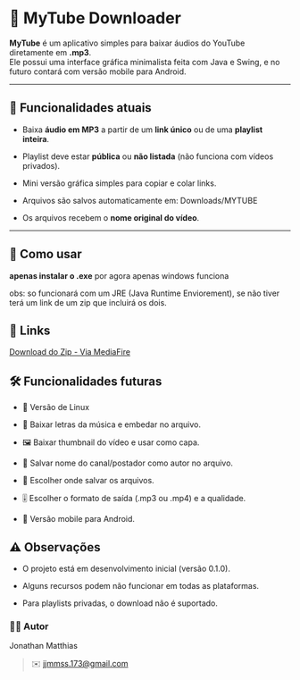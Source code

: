 # 🎵 MyTube Downloader

**MyTube** é um aplicativo simples para baixar áudios do YouTube diretamente em **.mp3**.  
Ele possui uma interface gráfica minimalista feita com Java e Swing, e no futuro contará com versão mobile para Android.

---

## 📌 Funcionalidades atuais
- Baixa **áudio em MP3** a partir de um **link único** ou de uma **playlist inteira**.
- Playlist deve estar **pública** ou **não listada** (não funciona com vídeos privados).
- Mini versão gráfica simples para copiar e colar links.
- Arquivos são salvos automaticamente em: Downloads/MYTUBE

- Os arquivos recebem o **nome original do vídeo**.



---

## 📖 Como usar

**apenas instalar o .exe**
por agora apenas windows funciona

obs: so funcionará com um JRE (Java Runtime Enviorement), se não tiver terá um link de um zip que incluirá os dois.

## 🔗 Links
[Download do Zip - Via MediaFire](https://www.mediafire.com/file/8qs951pvafdrelx/MyTube-and-JRE.zip/file)

## 🛠️ Funcionalidades futuras

- 🐧 Versão de Linux

- 📜 Baixar letras da música e embedar no arquivo.

- 🖼️ Baixar thumbnail do vídeo e usar como capa.

- 👤 Salvar nome do canal/postador como autor no arquivo.

- 💾 Escolher onde salvar os arquivos.

- 🎚️ Escolher o formato de saída (.mp3 ou .mp4) e a qualidade.

- 📱 Versão mobile para Android.

## ⚠️ Observações

- O projeto está em desenvolvimento inicial (versão 0.1.0).

- Alguns recursos podem não funcionar em todas as plataformas.

- Para playlists privadas, o download não é suportado.  



### 👨‍💻 Autor

Jonathan Matthias
> ✉️ jjmmss.173@gmail.com
